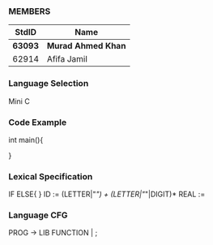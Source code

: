 ### MEMBERS ###
StdID | Name
------------ | -------------
**63093** | **Murad Ahmed Khan** <!--Group Leader-->
62914 | Afifa Jamil

### Language Selection ###

Mini C

### Code Example ###
int main(){

}

### Lexical Specification ###

IF ELSE{
} ID := (LETTER|"_") + (LETTER|"_"|DIGIT)* REAL :=

### Language CFG ###
PROG -> LIB FUNCTION | ;
